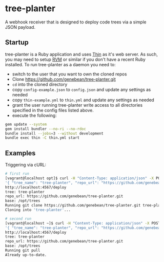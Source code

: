 # tree-planter

A webhook receiver that is designed to deploy code trees via a simple JSON
payload.

## Startup

tree-planter is a Ruby application and uses [Thin][thin] as it's web server.
As such, you may need to setup [RVM][rvm] or similar if you don't have a
recent Ruby installed. To run tree-planter as a daemon you need to:
* switch to the user that you want to own the cloned repos
* Clone https://github.com/genebean/tree-planter.git
* `cd` into the cloned directory
* copy `config-example.json` to `config.json` and update any settings as needed
* copy `thin-example.yml` to `thin.yml` and update any settings as needed
* grant the user running tree-planter write access to all directories
  specified in the config files listed above.
* execute the following:

```bash
gem update --system
gem install bundler --no-ri --no-rdoc
bundle install --jobs=3 --without development
bundle exec thin -C thin.yml start
```

## Examples

Triggering via cURL:

```bash
# first run
[vagrant@localhost opt]$ curl -H "Content-Type: application/json" -X POST -d \
'{ "tree_name": "tree-planter", "repo_url": "https://github.com/genebean/tree-planter.git" }' \
http://localhost:4567/deploy
tree: tree-planter
repo_url: https://github.com/genebean/tree-planter.git
base: /opt/trees
Running git clone https://github.com/genebean/tree-planter.git tree-planter
Cloning into 'tree-planter'...

# second run
[vagrant@localhost ~]$ curl -H "Content-Type: application/json" -X POST -d \
'{ "tree_name": "tree-planter", "repo_url": "https://github.com/genebean/tree-planter.git" }' \
http://localhost:4567/deploy
tree: tree-planter
repo_url: https://github.com/genebean/tree-planter.git
base: /opt/trees
Running git pull
Already up-to-date.
```

[rvm]: https://rvm.io
[thin]: https://rubygems.org/gems/thin
